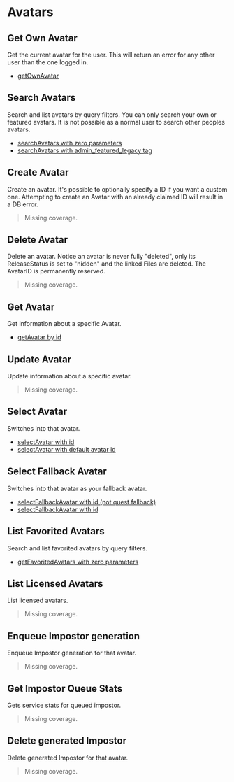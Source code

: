 # Avatars

## Get Own Avatar
Get the current avatar for the user. This will return an error for any other user than the one logged in.

* [getOwnAvatar](./getownavatar.md)
## Search Avatars
Search and list avatars by query filters. You can only search your own or featured avatars. It is not possible as a normal user to search other peoples avatars.

* [searchAvatars with zero parameters](./searchavatars-with-zero-parameters.md)
* [searchAvatars with admin_featured_legacy tag](./searchavatars-with-admin_featured_legacy-tag.md)
## Create Avatar
Create an avatar. It's possible to optionally specify a ID if you want a custom one. Attempting to create an Avatar with an already claimed ID will result in a DB error.

> Missing coverage.
## Delete Avatar
Delete an avatar. Notice an avatar is never fully "deleted", only its ReleaseStatus is set to "hidden" and the linked Files are deleted. The AvatarID is permanently reserved.

> Missing coverage.
## Get Avatar
Get information about a specific Avatar.

* [getAvatar by id](./getavatar-by-id.md)
## Update Avatar
Update information about a specific avatar.

> Missing coverage.
## Select Avatar
Switches into that avatar.

* [selectAvatar with id](./selectavatar-with-id.md)
* [selectAvatar with default avatar id](./selectavatar-with-default-avatar-id.md)
## Select Fallback Avatar
Switches into that avatar as your fallback avatar.

* [selectFallbackAvatar with id (not quest fallback)](./selectfallbackavatar-with-id-(not-quest-fallback).md)
* [selectFallbackAvatar with id](./selectfallbackavatar-with-id.md)
## List Favorited Avatars
Search and list favorited avatars by query filters.

* [getFavoritedAvatars with zero parameters](./getfavoritedavatars-with-zero-parameters.md)
## List Licensed Avatars
List licensed avatars.

> Missing coverage.
## Enqueue Impostor generation
Enqueue Impostor generation for that avatar.

> Missing coverage.
## Get Impostor Queue Stats
Gets service stats for queued impostor.

> Missing coverage.
## Delete generated Impostor
Delete generated Impostor for that avatar.

> Missing coverage.
	